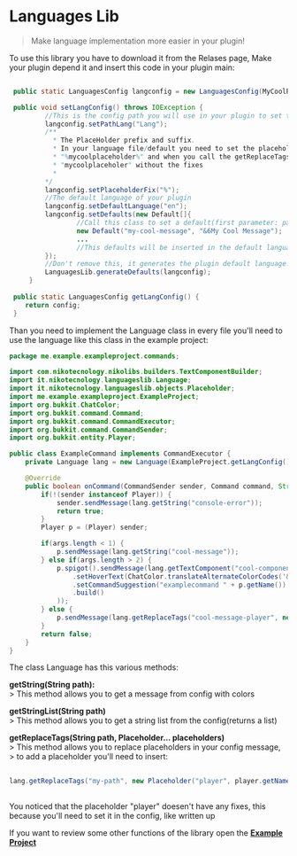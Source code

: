 # Languages Lib

> Make language implementation more easier in your plugin!

To use this library you have to download it from the Relases page, Make your plugin depend it and insert this code in your plugin main:

```JAVA

 public static LanguagesConfig langconfig = new LanguagesConfig(MyCoolPlugin.getInstance());

 public void setLangConfig() throws IOException {
         //This is the config path you will use in your plugin to set the language
         langconfig.setPathLang("Lang");          
         /**
           * The PlaceHolder prefix and suffix.
           * In your language file/default you need to set the placeholder with that prefix and suffix like this:
           * "%mycoolplaceholder%" and when you call the getReplaceTags you need to set only the prefix in this case
           * "mycoolplaceholer" without the fixes
           *
         */
         langconfig.setPlaceholderFix("%");  
         //The default language of your plugin
         langconfig.setDefaultLanguage("en");
         langconfig.setDefaults(new Default[]{
                 //Call this class to set a default(first parameter: path, second parameter: message)
                 new Default("my-cool-message", "&6My Cool Message");
                 ...
                 //This defaults will be inserted in the default language file, in this case, the en lang
         });
         //Don't remove this, it generates the plugin default language!
         LanguagesLib.generateDefaults(langconfig);
     }
     
 public static LanguagesConfig getLangConfig() {
    return config;
 }
```

Than you need to implement the Language class in every file you'll need to use the language like this class in the example project:


```JAVA
package me.example.exampleproject.commands;

import com.nikotecnology.nikolibs.builders.TextComponentBuilder;
import it.nikotecnology.languageslib.Language;
import it.nikotecnology.languageslib.objects.Placeholder;
import me.example.exampleproject.ExampleProject;
import org.bukkit.ChatColor;
import org.bukkit.command.Command;
import org.bukkit.command.CommandExecutor;
import org.bukkit.command.CommandSender;
import org.bukkit.entity.Player;

public class ExampleCommand implements CommandExecutor {
    private Language lang = new Language(ExampleProject.getLangConfig());

    @Override
    public boolean onCommand(CommandSender sender, Command command, String label, String[] args) {
        if(!(sender instanceof Player)) {
            sender.sendMessage(lang.getString("console-error"));
            return true;
        }
        Player p = (Player) sender;

        if(args.length < 1) {
            p.sendMessage(lang.getString("cool-message"));
        } else if(args.length > 2) {
            p.spigot().sendMessage(lang.getTextComponent("cool-component", new TextComponentBuilder()
                .setHoverText(ChatColor.translateAlternateColorCodes('&', "&7You are a good person!"))
                .setCommandSuggestion("examplecommand " + p.getName())
                .build()
            ));
        } else {
            p.sendMessage(lang.getReplaceTags("cool-message-player", new Placeholder("player", args[0])));
        }
        return false;
    }
}

```


The class Language has this various methods:


   **getString(String path):**<br>
             > This method allows you to get a message from config with colors


   **getStringList(String path)**<br>
             > This method allows you to get a string list from the config(returns a list)
        
        
   **getReplaceTags(String path, Placeholder... placeholders)**<br>
             > This method allows you to replace placeholders in your config message,<br>
             > to add a placeholder you'll need to insert: <br>
 ```JAVA
             
 lang.getReplaceTags("my-path", new Placeholder("player", player.getName()));
               
 ```
 
  You noticed that the placeholder "player" doesen't have any fixes, this because you'll need to set it in the config, like written up 



If you want to review some other functions of the library open the [**Example Project**](https://github.com/Nikotecnology/LanguagesLib/tree/master/Example%20Project)
